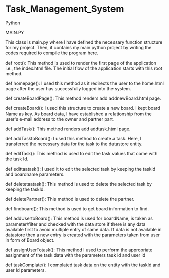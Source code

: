 # Task_Management_System
Python

MAIN.PY

This class is main.py where I have defined the necessary function structure for my project. Then, it contains my main python project by writing the codes required to compile the program here.


def root():
	This method is used to render the first page of the application i.e., the index.html file. The initial flow of the application starts with this root method.

def homepage():
	I used this method as it redirects the user to the home.html page after the user has successfully logged into the system.


def createBoardPage():
	This method renders add addnewBoard.html page. 

def createBoard():
	I used this structure to create a new board. I kept board Name as key. As board data, I have established a relationship from the user's e-mail address to the owner and partner part.

def addTask():
	This method renders add addtask.html page. 


def addTasktoBoard():
	I used this method to create a task. Here, I transferred the necessary data for the task to the datastore entity.

def editTask():
	This method is used to edit the task values that come with the task Id.

def edittaatask():
	I used it to edit the selected task by keeping the taskId and boardname parameters.


def deletetaatask():
	This method is used to delete the selected task by keeping the taskId.

def deletePartner():
	This method is used to delete the partner.

def findboard():
	This method is used to get board information to find.

def addUsertoBoard():
	This method is used  for boardName,  is taken as parameter/filter and checked with the data store if there is any data available first to avoid multiple entry of same data. If data is not available in datastore then a new entry is created with the parameters taken from user in form of Board object.

def assignUserTotask():
	This method I used to perform the appropriate assignment of the task data with the parameters task id and user id

def taskComplate(): 
	I complated task data on the entity with the taskId and user Id parameters.
